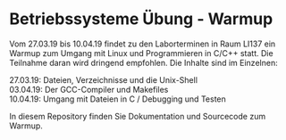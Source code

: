 # Betriebssysteme Übung - Warmup

Vom 27.03.19 bis 10.04.19 findet zu den Laborterminen in Raum LI137 ein Warmup zum Umgang mit Linux und Programmieren in C/C++ statt. Die Teilnahme daran wird dringend empfohlen. Die Inhalte sind im Einzelnen:

27.03.19: Dateien, Verzeichnisse und die Unix-Shell  
03.04.19: Der GCC-Compiler und Makefiles  
10.04.19: Umgang mit Dateien in C / Debugging und Testen

In diesem Repository finden Sie Dokumentation und Sourcecode zum Warmup.

